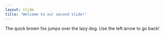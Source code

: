 ```yaml
---
layout: slide
title: "Welcome to our second slide!"
---
```

The quick brown fox jumps over the lazy dog.
Use the left arrow to go back!

